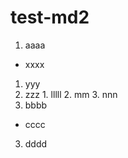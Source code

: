 # test-md2

1. aaaa
  - xxxx

  1. yyy
  2. zzz
    1. lllll
    2. mm
    3. nnn
2. bbbb
- cccc
3. dddd
